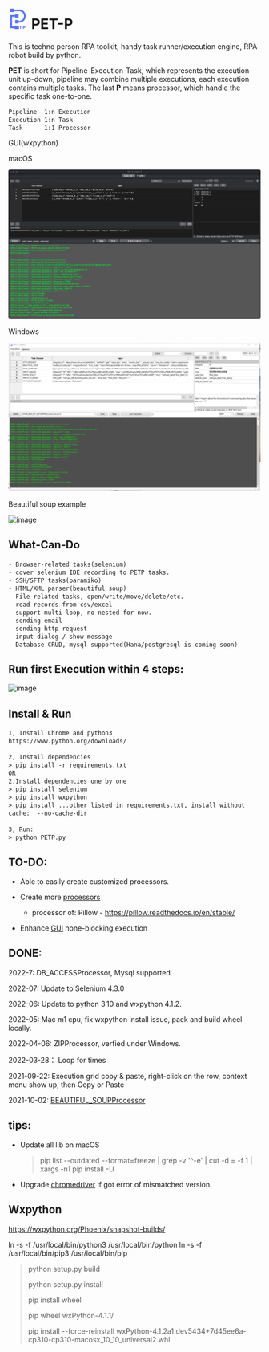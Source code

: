 # ![image](./image/petp_small.png) PET-P

This is techno person RPA toolkit, handy task runner/execution engine, RPA robot build by python.

**PET** is short for Pipeline-Execution-Task, which represents the execution unit up-down, pipeline may combine multiple
executions, each execution contains multiple tasks. The last **P** means processor, which handle the specific task
one-to-one.

    Pipeline  1:n Execution
    Execution 1:n Task
    Task      1:1 Processor

GUI(wxpython)

macOS

![image](https://raw.githubusercontent.com/lorisunjunbin/petp/master/image/PETP_overview.png)

Windows

![image](https://raw.githubusercontent.com/lorisunjunbin/petp/master/image/PETP_overview_windows.png)

Beautiful soup example

![image](https://raw.githubusercontent.com/lorisunjunbin/petp/master/image/Beautifulsoup.png)

## What-Can-Do

    - Browser-related tasks(selenium)
    - cover selenium IDE recording to PETP tasks.
    - SSH/SFTP tasks(paramiko)
    - HTML/XML parser(beautiful soup)
    - File-related tasks, open/write/move/delete/etc.
    - read records from csv/excel
    - support multi-loop, no nested for now.
    - sending email
    - sending http request
    - input dialog / show message
    - Database CRUD, mysql supported(Hana/postgresql is coming soon)

## Run first Execution within 4 steps:

![image](https://raw.githubusercontent.com/lorisunjunbin/petp/master/image/user_manual.jpg)

## Install & Run

    1, Install Chrome and python3
    https://www.python.org/downloads/

    2, Install dependencies
    > pip install -r requirements.txt
    OR 
    2,Install dependencies one by one 
    > pip install selenium
    > pip install wxpython
    > pip install ...other listed in requirements.txt, install without cache:  --no-cache-dir 

    3, Run: 
    > python PETP.py


## TO-DO:

- Able to easily create customized processors.
- Create more [processors](./core/processors)
  - processor of: Pillow - https://pillow.readthedocs.io/en/stable/
  
- Enhance [GUI](./mvp) none-blocking execution

## DONE:

2022-7: DB_ACCESSProcessor, Mysql supported.

2022-07: Update to Selenium 4.3.0 

2022-06: Update to python 3.10 and wxpython 4.1.2. 

2022-05: Mac m1 cpu, fix wxpython install issue, pack and build wheel locally.

2022-04-06: ZIPProcessor, verfied under Windows.

2022-03-28： Loop for times

2021-09-22: Execution grid copy & paste, right-click on the row, context menu show up, then Copy or Paste

2021-10-02: [BEAUTIFUL_SOUPProcessor](./core/processors/BEAUTIFUL_SOUPProcessor.py) 


## tips:

- Update all lib on macOS
  > pip list --outdated --format=freeze | grep -v '^\-e' | cut -d = -f 1 | xargs -n1 pip install -U
- Upgrade [chromedriver](https://chromedriver.chromium.org/downloads) if got error of mismatched version.

## Wxpython

https://wxpython.org/Phoenix/snapshot-builds/

ln -s -f /usr/local/bin/python3 /usr/local/bin/python
ln -s -f /usr/local/bin/pip3 /usr/local/bin/pip

> python setup.py build
> 
> python setup.py install
> 
> pip install wheel
> 
> pip wheel wxPython-4.1.1/
> 
> pip install --force-reinstall wxPython-4.1.2a1.dev5434+7d45ee6a-cp310-cp310-macosx_10_10_universal2.whl
     
